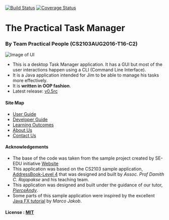 [![Build Status](https://travis-ci.org/CS2103AUG2016-T16-C2/main.svg?branch=v0.3)](https://travis-ci.org/CS2103AUG2016-T16-C2/main)
[![Coverage Status](https://coveralls.io/repos/github/CS2103AUG2016-T16-C2/main/badge.svg?branch=v0.4)](https://coveralls.io/github/CS2103AUG2016-T16-C2/main?branch=v0.4)

# The Practical Task Manager
### By Team Practical People (CS2103AUG2016-T16-C2)
![Image of UI](https://github.com/CS2103AUG2016-T16-C2/main/blob/v0.5/docs/images/Ui.png)

* This is a desktop Task Manager application. It has a GUI but most of the user interactions happen using 
  a CLI (Command Line Interface).
* It is a Java application intended for Jim to be able to manage his tasks more effectively.
* It is **written in OOP fashion**.
* Latest release: [v0.5rc](https://github.com/CS2103AUG2016-T16-C2/main/releases/tag/v0.5rc)

  
#### Site Map
* [User Guide](docs/UserGuide.md) 
* [Developer Guide](docs/DeveloperGuide.md) 
* [Learning Outcomes](docs/LearningOutcomes.md) 
* [About Us](docs/AboutUs.md)
* [Contact Us](docs/ContactUs.md)


#### Acknowledgements

* The base of the code was taken from the sample project created by SE-EDU initiative
  [Website](https://github.com/se-edu/)
* This application was based on the CS2103 sample application, [AddressBook-Level 4](https://github.com/nus-cs2103-AY1617S1/addressbook-level4) that was designed and built by *Assoc. Prof Damith C. Rajapakse* and his teaching team.
* This application was designed and built under the guidance of our tutor, *[PierceAndy](https://github.com/PierceAndy)*.
* Some parts of this sample application were inspired by the excellent 
  [Java FX tutorial](http://code.makery.ch/library/javafx-8-tutorial/) by *Marco Jakob*.


#### License : [MIT](LICENSE)
